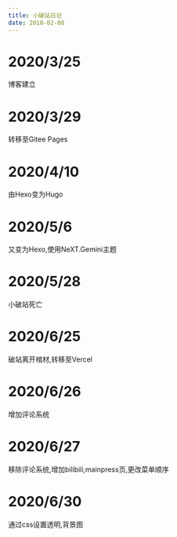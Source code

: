 ```yaml
---
title: 小破站日记
date: 2010-02-08
---
```


# 2020/3/25
博客建立

# 2020/3/29
转移至Gitee Pages

# 2020/4/10
由Hexo变为Hugo

# 2020/5/6
又变为Hexo,使用NeXT.Gemini主题

# 2020/5/28
小破站死亡

# 2020/6/25
破站离开棺材,转移至Vercel

# 2020/6/26
增加评论系统

# 2020/6/27
移除评论系统,增加bilibili,mainpress页,更改菜单顺序

# 2020/6/30
通过css设置透明,背景图
